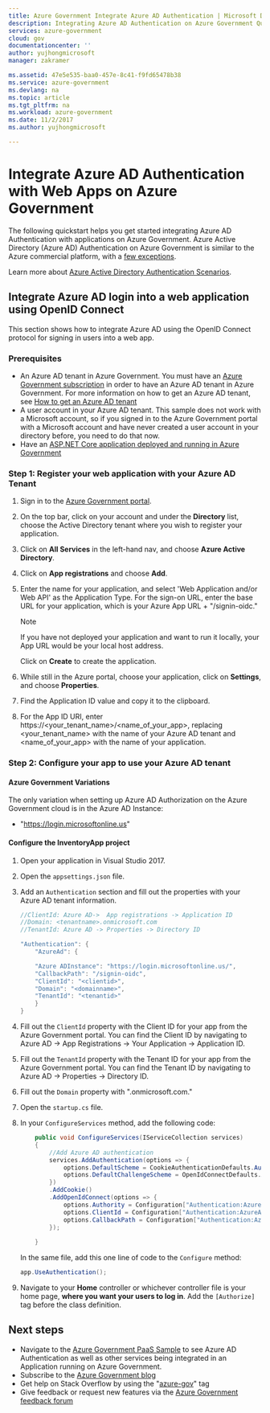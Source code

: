 ```yaml
---
title: Azure Government Integrate Azure AD Authentication | Microsoft Docs
description: Integrating Azure AD Authentication on Azure Government Quickstart
services: azure-government
cloud: gov
documentationcenter: ''
author: yujhongmicrosoft
manager: zakramer

ms.assetid: 47e5e535-baa0-457e-8c41-f9fd65478b38
ms.service: azure-government
ms.devlang: na
ms.topic: article
ms.tgt_pltfrm: na
ms.workload: azure-government
ms.date: 11/2/2017
ms.author: yujhongmicrosoft

---
```

# Integrate Azure AD Authentication with Web Apps on Azure Government
The following quickstart helps you get started integrating Azure AD Authentication with applications on Azure Government. Azure Active Directory (Azure AD) Authentication on Azure Government is similar to the Azure commercial platform, with a [few exceptions](documentation-government-services-securityandidentity.md).

Learn more about [Azure Active Directory Authentication Scenarios](../active-directory/develop/authentication-scenarios.md). 

## Integrate Azure AD login into a web application using OpenID Connect
This section shows how to integrate Azure AD using the OpenID Connect protocol for signing in users into a web app. 

### Prerequisites 
- An Azure AD tenant in Azure Government. You must have an [Azure Government subscription](https://azure.microsoft.com/overview/clouds/government/request/) in order to have an Azure AD tenant in Azure Government. For more information on how to get an Azure AD tenant, see [How to get an Azure AD tenant](../active-directory/develop/active-directory-howto-tenant.md) 
- A user account in your Azure AD tenant. This sample does not work with a Microsoft account, so if you signed in to the Azure Government portal with a Microsoft account and have never created a user account in your directory before, you need to do that now.
- Have an [ASP.NET Core application deployed and running in Azure Government](documentation-government-howto-deploy-webandmobile.md)

### Step 1: Register your web application with your Azure AD Tenant 

1. Sign in to the [Azure Government portal](https://portal.azure.us).
2. On the top bar, click on your account and under the **Directory** list, choose the Active Directory tenant where you wish to register your application.
3. Click on **All Services** in the left-hand nav, and choose **Azure Active Directory**.
4. Click on **App registrations** and choose **Add**.
5. Enter the name for your application, and select 'Web Application and/or Web API' as the Application Type. For the sign-on URL, enter the base URL for your application, which is your Azure App URL + "/signin-oidc." 

    >[!Note] 
    > If you have not deployed your application and want to run it locally, your App URL would be your local host address.
    >
    >

    Click on **Create** to create the application.
6. While still in the Azure portal, choose your application, click on **Settings**, and choose **Properties**.
7. Find the Application ID value and copy it to the clipboard.
8. For the App ID URI, enter https://\<your_tenant_name\>/\<name_of_your_app\>, replacing \<your_tenant_name\> with the name of your Azure AD tenant and \<name_of_your_app\> with the name of your application.

### Step 2:  Configure your app to use your Azure AD tenant
#### Azure Government Variations
The only variation when setting up Azure AD Authorization on the Azure Government cloud is in the Azure AD Instance:
 - "https://login.microsoftonline.us"

#### Configure the InventoryApp project
1. Open your application in Visual Studio 2017.
2. Open the `appsettings.json` file.
3. Add an `Authentication` section and fill out the properties with your Azure AD tenant information.
	
    ```cs
    //ClientId: Azure AD->  App registrations -> Application ID
    //Domain: <tenantname>.onmicrosoft.com
    //TenantId: Azure AD -> Properties -> Directory ID

    "Authentication": {
        "AzureAd": {

        "Azure ADInstance": "https://login.microsoftonline.us/",
        "CallbackPath": "/signin-oidc",
        "ClientId": "<clientid>",
        "Domain": "<domainname>",
        "TenantId": "<tenantid>"
        }
    }
    ```
4. Fill out the `ClientId` property with the Client ID for your app from the Azure Government portal. You can find the Client ID by navigating to Azure AD -> App Registrations -> Your Application -> Application ID. 
5. Fill out the `TenantId` property with the Tenant ID for your app from the Azure Government portal. You can find the Tenant ID by navigating to Azure AD -> Properties -> Directory ID. 
6. Fill out the `Domain` property with "<tenantname>.onmicrosoft.com."
7. Open the `startup.cs` file.
8. In your `ConfigureServices` method, add the following code:

    ```cs
        public void ConfigureServices(IServiceCollection services)
        {      
            //Add Azure AD authentication
            services.AddAuthentication(options => {
                options.DefaultScheme = CookieAuthenticationDefaults.AuthenticationScheme;
                options.DefaultChallengeScheme = OpenIdConnectDefaults.AuthenticationScheme;
            })
            .AddCookie()
            .AddOpenIdConnect(options => {
                options.Authority = Configuration["Authentication:AzureAd:Azure ADInstance"] + Configuration["Authentication:AzureAd:TenantId"];
                options.ClientId = Configuration["Authentication:AzureAd:ClientId"];
                options.CallbackPath = Configuration["Authentication:AzureAd:CallbackPath"];
            });
        
        }
    ```

    In the same file, add this one line of code to the `Configure` method:

	```cs
	app.UseAuthentication();
	```
9. Navigate to your **Home** controller or whichever controller file is your home page, **where you want your users to log in**. Add the `[Authorize]` tag before the class definition.

## Next steps

* Navigate to the [Azure Government PaaS Sample](https://github.com/Azure-Samples/gov-paas-sample) to see Azure AD Authentication as well as other services being integrated in an Application running on Azure Government. 
* Subscribe to the [Azure Government blog](https://blogs.msdn.microsoft.com/azuregov/)
* Get help on Stack Overflow by using the "[azure-gov](https://stackoverflow.com/questions/tagged/azure-gov)" tag
* Give feedback or request new features via the [Azure Government feedback forum](https://feedback.azure.com/forums/558487-azure-government)
